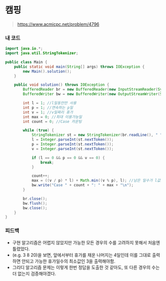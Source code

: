 # 캠핑

> https://www.acmicpc.net/problem/4796

### 내 코드

```java
import java.io.*;
import java.util.StringTokenizer;

public class Main {
    public static void main(String[] args) throws IOException {
        new Main().solution();
    }

    public void solution() throws IOException {
        BufferedReader br = new BufferedReader(new InputStreamReader(System.in));
        BufferedWriter bw = new BufferedWriter(new OutputStreamWriter(System.out));

        int l = 1; //l일동안만 사용
        int p = 1; //연속하는 p일
        int v = 1; //v일짜리 휴가
        int max = 0; //최대 이용가능일
        int count = 0; //Case 카운팅

        while (true) {
            StringTokenizer st = new StringTokenizer(br.readLine(), " ");
            l = Integer.parseInt(st.nextToken());
            p = Integer.parseInt(st.nextToken());
            v = Integer.parseInt(st.nextToken());

            if (l == 0 && p == 0 && v == 0) {
                break;
            }

            count++;
            max = ((v / p) * l) + Math.min((v % p), l); //남은 일수가 l값보다 큰 경우가 있을 수 있다. (e.g. 3 8 20)
            bw.write("Case " + count + ": " + max + "\n");
        }

        br.close();
        bw.flush();
        bw.close();
    }
}
```

### 피드백

- 구현 알고리즘은 어렵지 않았지만 가능한 모든 경우의 수를 고려하지 못해서 처음엔 틀렸었다.
- (e.g. 3 8 20)을 보면, 앞에서부터 휴가를 채운 나머지는 4일인데 이를 그대로 출력하면 안되고 가능한 휴가일수의 최소값인 3을 출력해야함.
- 그리디 알고리즘 문제는 이렇게 한번 정답을 도출한 것 같아도, 또 다른 경우의 수는 더 없는지 검증해야겠다.